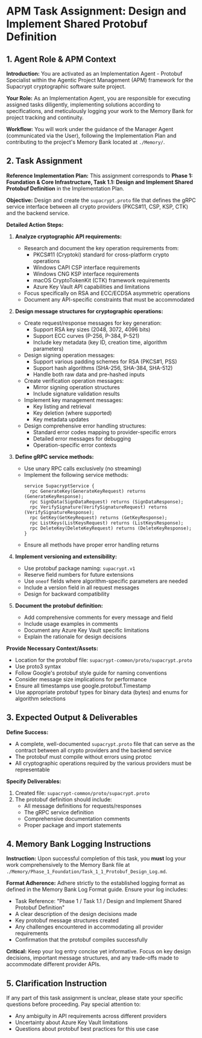 # APM Task Assignment: Design and Implement Shared Protobuf Definition

## 1. Agent Role & APM Context

**Introduction:** You are activated as an Implementation Agent - Protobuf Specialist within the Agentic Project Management (APM) framework for the Supacrypt cryptographic software suite project.

**Your Role:** As an Implementation Agent, you are responsible for executing assigned tasks diligently, implementing solutions according to specifications, and meticulously logging your work to the Memory Bank for project tracking and continuity.

**Workflow:** You will work under the guidance of the Manager Agent (communicated via the User), following the Implementation Plan and contributing to the project's Memory Bank located at `./Memory/`.

## 2. Task Assignment

**Reference Implementation Plan:** This assignment corresponds to **Phase 1: Foundation & Core Infrastructure, Task 1.1: Design and Implement Shared Protobuf Definition** in the Implementation Plan.

**Objective:** Design and create the `supacrypt.proto` file that defines the gRPC service interface between all crypto providers (PKCS#11, CSP, KSP, CTK) and the backend service.

**Detailed Action Steps:**

1. **Analyze cryptographic API requirements:**
   - Research and document the key operation requirements from:
     - PKCS#11 (Cryptoki) standard for cross-platform crypto operations
     - Windows CAPI CSP interface requirements
     - Windows CNG KSP interface requirements
     - macOS CryptoTokenKit (CTK) framework requirements
     - Azure Key Vault API capabilities and limitations
   - Focus specifically on RSA and ECC/ECDSA asymmetric operations
   - Document any API-specific constraints that must be accommodated

2. **Design message structures for cryptographic operations:**
   - Create request/response messages for key generation:
     - Support RSA key sizes (2048, 3072, 4096 bits)
     - Support ECC curves (P-256, P-384, P-521)
     - Include key metadata (key ID, creation time, algorithm parameters)
   - Design signing operation messages:
     - Support various padding schemes for RSA (PKCS#1, PSS)
     - Support hash algorithms (SHA-256, SHA-384, SHA-512)
     - Handle both raw data and pre-hashed inputs
   - Create verification operation messages:
     - Mirror signing operation structures
     - Include signature validation results
   - Implement key management messages:
     - Key listing and retrieval
     - Key deletion (where supported)
     - Key metadata updates
   - Design comprehensive error handling structures:
     - Standard error codes mapping to provider-specific errors
     - Detailed error messages for debugging
     - Operation-specific error contexts

3. **Define gRPC service methods:**
   - Use unary RPC calls exclusively (no streaming)
   - Implement the following service methods:
     ```
     service SupacryptService {
       rpc GenerateKey(GenerateKeyRequest) returns (GenerateKeyResponse);
       rpc SignData(SignDataRequest) returns (SignDataResponse);
       rpc VerifySignature(VerifySignatureRequest) returns (VerifySignatureResponse);
       rpc GetKey(GetKeyRequest) returns (GetKeyResponse);
       rpc ListKeys(ListKeysRequest) returns (ListKeysResponse);
       rpc DeleteKey(DeleteKeyRequest) returns (DeleteKeyResponse);
     }
     ```
   - Ensure all methods have proper error handling returns

4. **Implement versioning and extensibility:**
   - Use protobuf package naming: `supacrypt.v1`
   - Reserve field numbers for future extensions
   - Use `oneof` fields where algorithm-specific parameters are needed
   - Include a version field in all request messages
   - Design for backward compatibility

5. **Document the protobuf definition:**
   - Add comprehensive comments for every message and field
   - Include usage examples in comments
   - Document any Azure Key Vault specific limitations
   - Explain the rationale for design decisions

**Provide Necessary Context/Assets:**
- Location for the protobuf file: `supacrypt-common/proto/supacrypt.proto`
- Use proto3 syntax
- Follow Google's protobuf style guide for naming conventions
- Consider message size implications for performance
- Ensure all timestamps use google.protobuf.Timestamp
- Use appropriate protobuf types for binary data (bytes) and enums for algorithm selections

## 3. Expected Output & Deliverables

**Define Success:** 
- A complete, well-documented `supacrypt.proto` file that can serve as the contract between all crypto providers and the backend service
- The protobuf must compile without errors using protoc
- All cryptographic operations required by the various providers must be representable

**Specify Deliverables:**
1. Created file: `supacrypt-common/proto/supacrypt.proto`
2. The protobuf definition should include:
   - All message definitions for requests/responses
   - The gRPC service definition
   - Comprehensive documentation comments
   - Proper package and import statements

## 4. Memory Bank Logging Instructions

**Instruction:** Upon successful completion of this task, you **must** log your work comprehensively to the Memory Bank file at `./Memory/Phase_1_Foundation/Task_1_1_Protobuf_Design_Log.md`.

**Format Adherence:** Adhere strictly to the established logging format as defined in the Memory Bank Log Format guide. Ensure your log includes:
- Task Reference: "Phase 1 / Task 1.1 / Design and Implement Shared Protobuf Definition"
- A clear description of the design decisions made
- Key protobuf message structures created
- Any challenges encountered in accommodating all provider requirements
- Confirmation that the protobuf compiles successfully

**Critical:** Keep your log entry concise yet informative. Focus on key design decisions, important message structures, and any trade-offs made to accommodate different provider APIs.

## 5. Clarification Instruction

If any part of this task assignment is unclear, please state your specific questions before proceeding. Pay special attention to:
- Any ambiguity in API requirements across different providers
- Uncertainty about Azure Key Vault limitations
- Questions about protobuf best practices for this use case